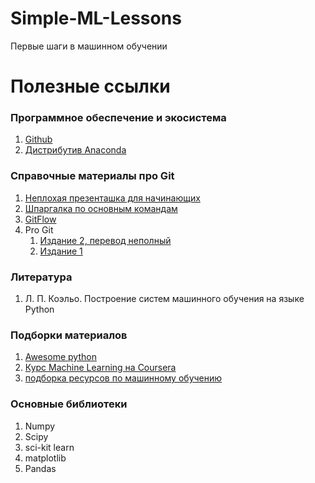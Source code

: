 # Simple-ML-Lessons
Первые шаги в машинном обучении


# Полезные ссылки #

### Программное обеспечение и экосистема ###
1. [Github](Github.com)
1. [Дистрибутив Anaconda](https://www.anaconda.com/distribution/)

### Справочные материалы про Git ###
1. [Неплохая презенташка для начинающих](https://drive.google.com/open?id=0B6xY5TxnzTfpa2FQWl9GZDh4b2c)
1. [Шпаргалка по основным командам](https://drive.google.com/open?id=0B6xY5TxnzTfpNEl0Q0w5MEQ3ZFU)
1. [GitFlow](https://drive.google.com/open?id=0B6xY5TxnzTfpMDV1MjZ3ODh5VTQ)
1. Pro Git
    1. [Издание 2, перевод неполный](https://git-scm.com/book/ru/v2)
    1. [Издание 1](https://git-scm.com/book/ru/v1)

### Литература ###
1. Л. П. Коэльо. Построение систем машинного обучения на языке Python

### Подборки материалов ###
1. [Awesome python](https://github.com/vinta/awesome-python)
1. [Курс Machine Learning на Coursera](https://www.coursera.org/learn/machine-learning/home/info)
1. [подборка ресурсов по машинному обучению](https://github.com/demidovakatya/vvedenie-mashinnoe-obuchenie)

### Основные библиотеки ###
1. Numpy
1. Scipy
1. sci-kit learn
1. matplotlib
1. Pandas
